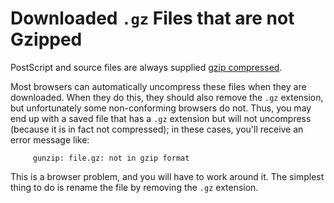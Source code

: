 Downloaded `.gz` Files that are not Gzipped
===========================================

PostScript and source files are always supplied [gzip
compressed](/help/unpack#gunzip).

Most browsers can automatically uncompress these files when they are
downloaded. When they do this, they should also remove the `.gz`
extension, but unfortunately some non-conforming browsers do not. Thus,
you may end up with a saved file that has a `.gz` extension but will not
uncompress (because it is in fact not compressed); in these cases,
you'll receive an error message like:

         gunzip: file.gz: not in gzip format

This is a browser problem, and you will have to work around it. The
simplest thing to do is rename the file by removing the `.gz` extension.
